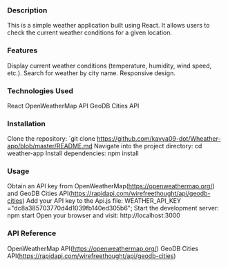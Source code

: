 ### Description

This is a simple weather application built using React. It allows users to check the current weather conditions for a given location.

### Features

Display current weather conditions (temperature, humidity, wind speed, etc.).
Search for weather by city name.
Responsive design.

### Technologies Used

React
OpenWeatherMap API
GeoDB Cities API

### Installation

Clone the repository: `git clone https://github.com/kavya09-dot/Wheather-app/blob/master/README.md
Navigate into the project directory: cd weather-app
Install dependencies: npm install

### Usage

Obtain an API key from OpenWeatherMap(https://openweathermap.org/) and GeoDB Cities API(https://rapidapi.com/wirefreethought/api/geodb-cities)
Add your API key to the Api.js file: WEATHER_API_KEY ="dc8a385703770d4d1039fb140ed305b6";
Start the development server: npm start
Open your browser and visit: http://localhost:3000

### API Reference

OpenWeatherMap API(https://openweathermap.org/)
GeoDB Cities API(https://rapidapi.com/wirefreethought/api/geodb-cities)
